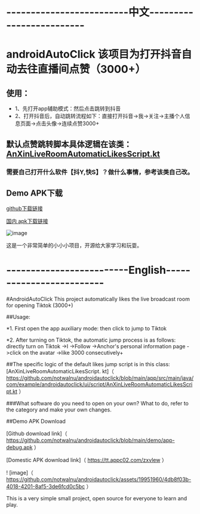 # -------------------------中文-------------------------
# androidAutoClick 该项目为打开抖音自动去往直播间点赞（3000+）
## 使用：
* 1、先打开app辅助模式：然后点击跳转到抖音
* 2、打开抖音后，自动跳转流程如下：直接打开抖音->我->关注->主播个人信息页面->点击头像->连续点赞3000+
  
## 默认点赞跳转脚本具体逻辑在该类：[AnXinLiveRoomAutomaticLikesScript.kt](https://github.com/notwalnu/androidautoclick/blob/main/app/src/main/java/com/example/androidautoclick/ui/script/AnXinLiveRoomAutomaticLikesScript.kt)

### 需要自己打开什么软件【抖Y,快S】？做什么事情，参考该类自己改。

## Demo APK下载

[github下载链接](https://github.com/notwalnu/androidautoclick/blob/main/demo/app-debug.apk)

[国内 apk下载链接](https://tt.appc02.com/zxvlew)

![image](https://github.com/notwalnu/androidautoclick/assets/19951960/4db8f03b-4018-4201-8af5-3de6fcd0c5bc)


这是一个非常简单的小小小项目，开源给大家学习和玩耍。



# -------------------------English-------------------------

#AndroidAutoClick This project automatically likes the live broadcast room for opening Tiktok (3000+)

##Usage:

*1. First open the app auxiliary mode: then click to jump to Tiktok

*2. After turning on Tiktok, the automatic jump process is as follows: directly turn on Tiktok ->I ->Follow ->Anchor's personal information page ->click on the avatar ->like 3000 consecutively+



##The specific logic of the default likes jump script is in this class: [AnXinLiveRoomAutomaticLikesScript. kt]（ https://github.com/notwalnu/androidautoclick/blob/main/app/src/main/java/com/example/androidautoclick/ui/script/AnXinLiveRoomAutomaticLikesScript.kt ）



###What software do you need to open on your own? What to do, refer to the category and make your own changes.



##Demo APK Download



[Github download link]（ https://github.com/notwalnu/androidautoclick/blob/main/demo/app-debug.apk ）



[Domestic APK download link]（ https://tt.appc02.com/zxvlew ）



! [image]（ https://github.com/notwalnu/androidautoclick/assets/19951960/4db8f03b-4018-4201-8af5-3de6fcd0c5bc ）




This is a very simple small project, open source for everyone to learn and play.
